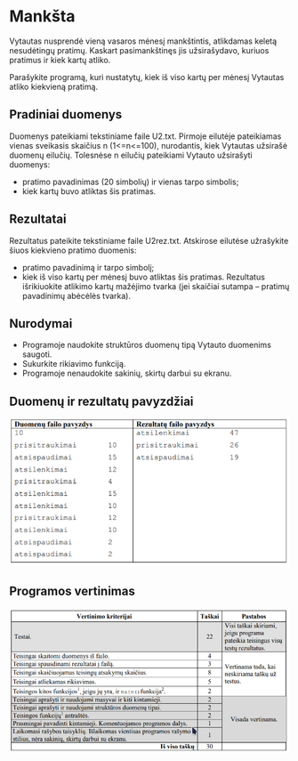 # Mankšta
Vytautas nusprendė vieną vasaros mėnesį mankštintis, atlikdamas keletą nesudėtingų pratimų.
Kaskart pasimankštinęs jis užsirašydavo, kuriuos pratimus ir kiek kartų atliko.

Parašykite programą, kuri nustatytų, kiek iš viso kartų per mėnesį Vytautas atliko kiekvieną pratimą. 

## Pradiniai duomenys
Duomenys pateikiami tekstiniame faile U2.txt.
Pirmoje eilutėje pateikiamas vienas sveikasis skaičius n (1<=n<=100), nurodantis, kiek Vytautas
užsirašė duomenų eilučių.
Tolesnėse n eilučių pateikiami Vytauto užsirašyti duomenys:
- pratimo pavadinimas (20 simbolių) ir vienas tarpo simbolis;
- kiek kartų buvo atliktas šis pratimas.

## Rezultatai

Rezultatus pateikite tekstiniame faile U2rez.txt.
Atskirose eilutėse užrašykite šiuos kiekvieno pratimo duomenis:
- pratimo pavadinimą ir tarpo simbolį;
- kiek iš viso kartų per mėnesį buvo atliktas šis pratimas.
Rezultatus išrikiuokite atlikimo kartų mažėjimo tvarka (jei skaičiai sutampa – pratimų pavadinimų
abėcėlės tvarka).

## Nurodymai
- Programoje naudokite struktūros duomenų tipą Vytauto duomenims saugoti.
- Sukurkite rikiavimo funkciją.
- Programoje nenaudokite sakinių, skirtų darbui su ekranu.

## Duomenų ir rezultatų pavyzdžiai

![img.png](img.png)

## Programos vertinimas

![img_1.png](img_1.png)